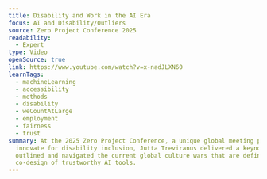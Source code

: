 ```yaml
---
title: Disability and Work in the AI Era
focus: AI and Disability/Outliers
source: Zero Project Conference 2025
readability:
  - Expert
type: Video
openSource: true
link: https://www.youtube.com/watch?v=x-nadJLXN60
learnTags:
  - machineLearning
  - accessibility
  - methods
  - disability
  - weCountAtLarge
  - employment
  - fairness
  - trust
summary: At the 2025 Zero Project Conference, a unique global meeting place to
  innovate for disability inclusion, Jutta Treviranus delivered a keynote that
  outlined and navigated the current global culture wars that are defining the
  co-design of trustworthy AI tools.
---
```

